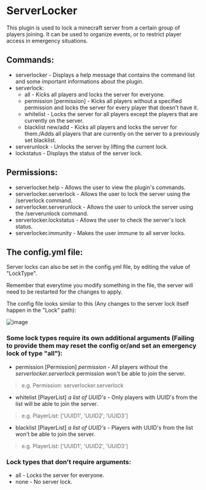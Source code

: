 # ServerLocker
This plugin is used to lock a minecraft server from a certain group of players joining. It can be used to organize events, or to restrict player access in emergency situations.

## Commands:
  * serverlocker - Displays a help message that contains the command list and some important informations about the plugin.
  * serverlock:
    * all - Kicks all players and locks the server for everyone.
    * permission [permission] - Kicks all players without a specified permission and locks the server for every player that doesn't have it.
    *  whitelist - Locks the server for all players except the players that are currently on the server.
    * blacklist new/add - Kicks all players and locks the server for them./Adds all players that are currently on the server to a previously set blacklist.
  * serverunlock -  Unlocks the server by lifting the current lock.
  * lockstatus - Displays the status of the server lock.

## Permissions:
  * serverlocker.help - Allows the user to view the plugin's commands.
  * serverlocker.serverlock - Allows the user to lock the server using the /serverlock command.
  * serverlocker.serverunlock - Allows the user to unlock the server using the /serverunlock command.
  * serverlocker.lockstatus - Allows the user to check the server's lock status.
  * serverlocker.immunity - Makes the user immune to all server locks.

## The config.yml file:
Server locks can also be set in the config.yml file, by editing the value of "LockType".

Remember that everytime you modify something in the file, the server will need to be restarted for the changes to apply.

The config file looks similar to this (Any changes to the server lock itself happen in the "Lock" path):

![image](https://github.com/v3ksi4k/ServerLocker/assets/147096926/ff16e24a-6678-4a88-aec9-edc9a3b0c342)

### Some lock types require its own additional arguments **(Failing to provide them may reset the config or/and set an emergency lock of type "all")**:
  * permission [Permission] _permission_ - All players without the *serverlocker.serverlock* permission won't be able to join the server.
  > e.g. Permission: serverlocker.serverlock
  * whitelist [PlayerList] _a list of UUID's_ - Only players with UUID's from the list will be able to join the server.
  > e.g. PlayerList: ['UUID1', 'UUID2', 'UUID3']
  * blacklist [PlayerList] _a list of UUID's_ - Players with UUID's from the list won't be able to join the server.
  > e.g. PlayerList: ['UUID1', 'UUID2', 'UUID3']
  
### Lock types that don't require arguments:
  * all - Locks the server for everyone.
  * none - No server lock.
